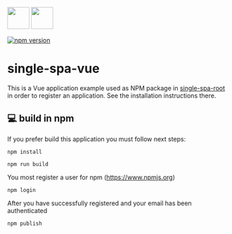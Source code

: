 <p float="left">
  <img src="https://single-spa.js.org/img/logo-white-bgblue.svg" width="50" height="50">
  <img src="https://vuejs.org/images/logo.png" width="50" height="50">
</p>

[![npm version](https://img.shields.io/npm/v/single-spa-vue.svg?style=flat-square)](https://www.npmjs.org/package/single-spa-vue)

# single-spa-vue

This is a Vue application example used as NPM package in [single-spa-root](https://github.com/Will-wpl/single-spa-root) in order to register an application. See the installation instructions there.

## 💻 build in npm

If you prefer build this application you must follow next steps:

```
npm install
```

```
npm run build
```

You most register a user for npm (https://www.npmjs.org)
```
npm login
```

After you have successfully registered and your email has been authenticated
```
npm publish
```


